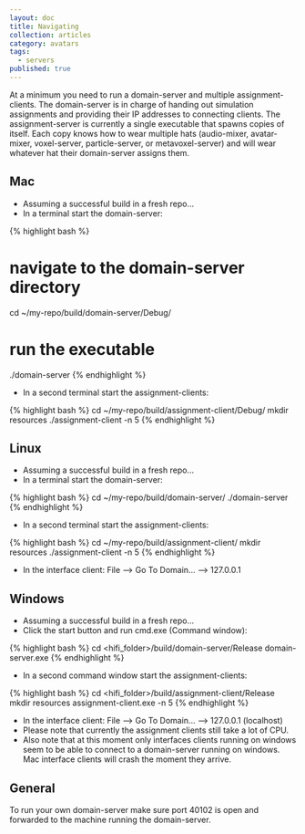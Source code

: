 ```yaml
---
layout: doc
title: Navigating
collection: articles
category: avatars
tags: 
  - servers
published: true
---
```


At a minimum you need to run a domain-server and multiple assignment-clients. The domain-server is in charge of handing out simulation assignments and providing their IP addresses to connecting clients. The assignment-server is currently a single executable that spawns copies of itself. Each copy knows how to wear multiple hats (audio-mixer, avatar-mixer, voxel-server, particle-server, or metavoxel-server) and will wear whatever hat their domain-server assigns them.

## Mac

* Assuming a successful build in a fresh repo...
* In a terminal start the domain-server:

{% highlight bash %}
# navigate to the domain-server directory
cd ~/my-repo/build/domain-server/Debug/
# run the executable
./domain-server
{% endhighlight %}

* In a second terminal start the assignment-clients:

{% highlight bash %}
cd ~/my-repo/build/assignment-client/Debug/
mkdir resources
./assignment-client -n 5
{% endhighlight %}

## Linux

* Assuming a successful build in a fresh repo...
* In a terminal start the domain-server:

{% highlight bash %}
cd ~/my-repo/build/domain-server/
./domain-server
{% endhighlight %}

* In a second terminal start the assignment-clients:

{% highlight bash %}
cd ~/my-repo/build/assignment-client/
mkdir resources
./assignment-client -n 5
{% endhighlight %}

* In the interface client: File --> Go To Domain... --> 127.0.0.1

## Windows

* Assuming a successful build in a fresh repo...
* Click the start button and run cmd.exe (Command window):

{% highlight bash %}
cd <hifi_folder>/build/domain-server/Release
domain-server.exe
{% endhighlight %}

* In a second command window start the assignment-clients:

{% highlight bash %}
cd <hifi_folder>/build/assignment-client/Release
mkdir resources
assignment-client.exe -n 5
{% endhighlight %}

* In the interface client: File --> Go To Domain... --> 127.0.0.1 (localhost)
* Please note that currently the assignment clients still take a lot of CPU.
* Also note that at this moment only interfaces clients running on windows seem to be able to connect to a domain-server running on windows. Mac interface clients will crash the moment they arrive.

## General

To run your own domain-server make sure port 40102 is open and forwarded to the machine running the domain-server.